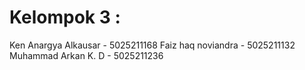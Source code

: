 # Kelompok 3 :
Ken Anargya Alkausar - 5025211168
Faiz haq noviandra - 5025211132
Muhammad Arkan K. D - 5025211236

